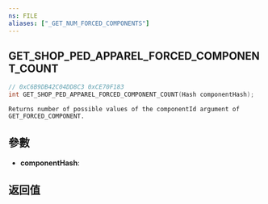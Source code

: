 ```yaml
---
ns: FILE
aliases: ["_GET_NUM_FORCED_COMPONENTS"]
---
```

## GET_SHOP_PED_APPAREL_FORCED_COMPONENT_COUNT

```c
// 0xC6B9DB42C04DD8C3 0xCE70F183
int GET_SHOP_PED_APPAREL_FORCED_COMPONENT_COUNT(Hash componentHash);
```

```
Returns number of possible values of the componentId argument of GET_FORCED_COMPONENT.
```

## 參數
* **componentHash**: 

## 返回值

